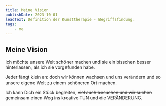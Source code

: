 ```yaml
---
title: Meine Vision
publishDate: 2023-10-01
leadText: Definition der Kunsttherapie - Begriffsfindung. 
tags:
    - me
---
```


## Meine Vision

Ich möchte unsere Welt schöner machen und sie ein bisschen besser hinterlassen, als ich sie vorgefunden habe.

Jeder fängt klein an: doch wir können wachsen und uns verändern und so unsere eigene Welt zu einem schöneren Ort machen.

Ich kann Dich ein Stück begleiten, ~~viel auch besuchen und wir suchen gemeinsam einen Weg ins kreative TUN und die VERÄNDERUNG.~~
